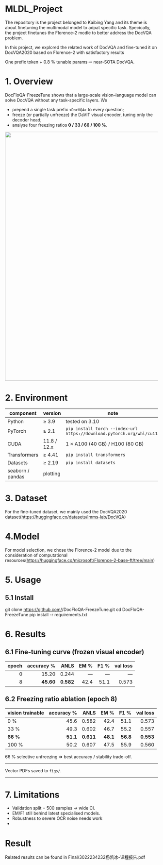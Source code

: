 # MLDL_Project
The repository is the project belonged to Kaibing Yang and its theme is about finetuning the multimodal model to adpat specific task. Specically, the project finetunes the Florence-2 modle to better address the DocVQA problem.

In this project, we explored the related work of DocVQA and fine-tuned it on DocVQA2020 based on Florence-2 with satisfactory results

One prefix token + 0.8 % tunable params ⇨ near-SOTA DocVQA.

# 1. Overview  

DocFloQA-FreezeTune shows that a large-scale vision–language model can
solve DocVQA without any task-specific layers.  We  

* prepend a single task prefix `<DocVQA>` to every question;  
* freeze (or partially unfreeze) the DaViT visual encoder, tuning only
  the decoder head;  
* analyse four freezing ratios **0 / 33 / 66 / 100 %**.

<p align="center">
  <img src="assets/pipeline.png" width="820">
</p>

# 2. Environment  

| component | version | note |
|-----------|---------|------|
| Python    | ≥ 3.9   | tested on 3.10 |
| PyTorch   | ≥ 2.1   | `pip install torch --index-url https://download.pytorch.org/whl/cu118` |
| CUDA      | 11.8 / 12.x | 1 × A100 (40 GB) / H100 (80 GB) |
| Transformers | ≥ 4.41 | `pip install transformers` |
| Datasets  | ≥ 2.19 | `pip install datasets` |
| seaborn / pandas | plotting |

# 3. Dataset
For the fine-tuned dataset, we mainly used the DocVQA2020 dataset(https://huggingface.co/datasets/lmms-lab/DocVQA)

# 4.Model
For model selection, we chose the Florence-2 model due to the consideration of computational resources(https://huggingface.co/microsoft/Florence-2-base-ft/tree/main)

# 5. Usage  

## 5.1 Install 
git clone https://github.com/<user>/DocFloQA-FreezeTune.git
cd DocFloQA-FreezeTune
pip install -r requirements.txt

# 6. Results  

## 6.1 Fine-tuning curve (frozen visual encoder)

| epoch | accuracy % | ANLS | EM % | F1 % | val loss |
|------:|-----------:|------:|-----:|-----:|---------:|
| 0 | 15.20 | 0.244 | — | — | — |
| 8 | **45.60** | **0.582** | 42.4 | 51.1 | 0.573 |

## 6.2 Freezing ratio ablation (epoch 8)

| vision trainable | accuracy % | ANLS | EM % | F1 % | val loss |
|------------------|-----------:|------:|-----:|-----:|---------:|
| 0 % | 45.6 | 0.582 | 42.4 | 51.1 | 0.573 |
| 33 % | 49.3 | 0.602 | 46.7 | 55.2 | 0.557 |
| **66 %** | **51.1** | **0.611** | **48.1** | **56.8** | **0.553** |
| 100 % | 50.2 | 0.607 | 47.5 | 55.9 | 0.560 |

66 % selective unfreezing => best accuracy / stability trade-off.

---

Vector PDFs saved to `figs/`.

---

# 7. Limitations  

* Validation split = 500 samples → wide CI.  
* EM/F1 still behind latest specialised models.  
* Robustness to severe OCR noise needs work
* 
# Result
Related results can be found in Final/3022234232杨凯冰-课程报告.pdf
